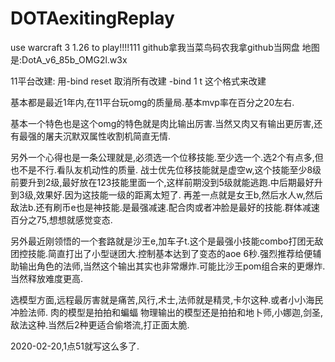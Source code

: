 # DOTAexitingReplay
use warcraft 3 1.26 to play!!!!111 github拿我当菜鸟码农我拿github当网盘
地图是:DotA_v6_85b_OMG2l.w3x


11平台改建:
用-bind reset 取消所有改建
-bind 1 t 这个格式来改建

基本都是最近1年内,在11平台玩omg的质量局.基本mvp率在百分之20左右.

基本一个特色也是这个omg的特色就是肉比输出厉害.当然又肉又有输出更厉害,还有最强的屠夫沉默双属性收割机简直无情.

另外一个心得也是一条公理就是,必须选一个位移技能.至少选一个.选2个有点多,但也不是不行.看队友机动性的质量.
战士优先位移技能就是虚空w,这个技能至少8级前要升到2级,最好放在123技能里面一个,这样前期没到5级就能逃跑.中后期最好升到3级,效果好.因为这技能一级的距离太短了. 再差一点就是女王b,然后水人w,然后敌法b.还有刷币e也是神技能.是最强减速.配合肉或者冲脸是最好的技能.群体减速百分之75,想想就感觉变态.

另外最近刚领悟的一个套路就是沙王e,加车子t.这个是最强小技能combo打团无敌团控技能.简直打出了小型谜团大.控制基本达到了变态的aoe 6秒.强烈推荐给便辅助输出角色的法师,当然这个输出其实也非常爆炸.可能比沙王pom组合来的更爆炸.当然释放难度更高.


选模型方面,远程最厉害就是痛苦,风行,术士,法师就是精灵,卡尔这种.或者小小海民冲脸法师.
肉的模型是拍拍和蝙蝠
物理输出的模型还是拍拍和地卜师,小娜迦,剑圣,敌法这种.当然后2种更适合偷塔流,打正面太脆.

2020-02-20,1点51就写这么多了.









